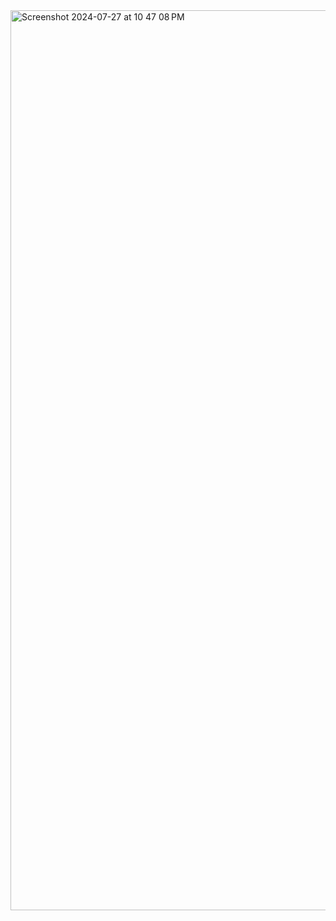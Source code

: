 
<img width="1440" alt="Screenshot 2024-07-27 at 10 47 08 PM" src="https://github.com/user-attachments/assets/95f2298f-110e-4b90-9364-3c7e33fdb68c">
